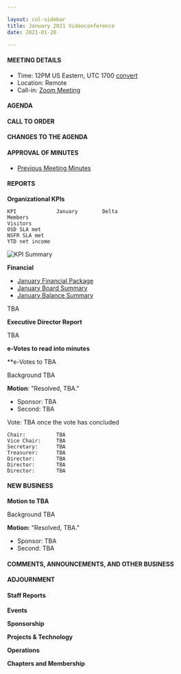 ```yaml
---

layout: col-sidebar
title: January 2021 Videoconference
date: 2021-01-26

---
```


#### MEETING DETAILS

- Time: 12PM US Eastern, UTC 1700 [convert](https://www.timeanddate.com/worldclock/meetingdetails.html?year=2020&month=11&day=24&hour=17&min=0&sec=0&p1=16&p2=919&p3=78&p4=136&p5=137&p6=176&p7=179)
- Location: Remote
- Call-in: [Zoom Meeting](https://zoom.us/j/675935446)

#### AGENDA

#### CALL TO ORDER

<!--
Board Members
- Grant Ongers, Martin Knobloch, Owen Pendlebury, Sherif Mansour, Vandana Verma Sehgal, Joubin Jabbari, Bil Corry

Guests
- Andrew van der Stock, Harold Blakenship, Kelly Santalucia, Alonna Stock, Dawn Aitken, Lisa Jones and Tom Pappas
-->

#### CHANGES TO THE AGENDA

#### APPROVAL OF MINUTES

- [Previous Meeting Minutes](/www-board/minutes/202012.md)

#### REPORTS


**Organizational KPIs**

```
KPI	            January        Delta
Members         
Visitors        
OSD SLA met     
NSFR SLA met    
YTD net income  
```

![KPI Summary](/www-board/attachments/202011-board-kpi-summary.png)

**Financial**

- [January Financial Package](/www-board/attachments/YYYYMM-board-summary.pdf)
- [January Board Summary](/www-board/attachments/YYYYMM-board-summary.pdf)
- [January Balance Summary](/www-board/attachments/YYYYMM-balance-summary.pdf)

TBA

**Executive Director Report**

TBA


**e-Votes to read into minutes**


**e-Votes to TBA

Background TBA


**Motion**: "Resolved, TBA."

- Sponsor: TBA
- Second: TBA

Vote: TBA once the vote has concluded

```
Chair:          TBA
Vice Chair:     TBA
Secretary:      TBA
Treasurer:      TBA
Director:       TBA
Director:       TBA
Director:       TBA
```

#### NEW BUSINESS

**Motion to TBA**

Background TBA

**Motion:** "Resolved, TBA."

- Sponsor: TBA
- Second: TBA

#### COMMENTS, ANNOUNCEMENTS, AND OTHER BUSINESS


#### ADJOURNMENT



#### Staff Reports

**Events**


**Sponsorship**


**Projects & Technology**


**Operations**


**Chapters and Membership**
